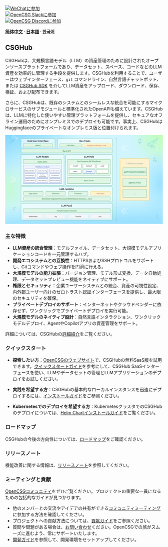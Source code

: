
[![WeChatに参加](https://img.shields.io/badge/wechat-join_chat-white.svg?logo=wechat&style=social)](./docs/images/wechat-assistant-new.png)  
[![OpenCSG Slackに参加](https://img.shields.io/badge/slack-join_chat-white.svg?logo=slack&style=social)](https://join.slack.com/t/opencsghq/shared_invite/zt-2fmtem7hs-s_RmMeoOIoF1qzslql2q~A)  
[![OpenCSG Discordに参加](https://img.shields.io/badge/discord-join_chat-white.svg?logo=discord&style=social)](https://discord.gg/bXnu4C9BkR)  

**[简体中文](README_zh.md) ∙ [日本語](README_jp.md) ∙ [한국어](README_kr.md)**

## CSGHub

CSGHubは、大規模言語モデル（LLM）の資産管理のために設計されたオープンソースプラットフォームであり、データセット、スペース、コードなどのLLM資産を効率的に管理する手段を提供します。CSGHubを利用することで、ユーザーはウェブインターフェース、`git` コマンドライン、自然言語チャットボット、または [CSGHub SDK](https://github.com/OpenCSGs/csghub-sdk) を介してLLM資産をアップロード、ダウンロード、保存、検証、および配布できます。

さらに、CSGHubは、既存のシステムとのシームレスな統合を可能にするマイクロサービスのサブモジュールと標準化されたOpenAPIも備えています。CSGHubは、LLMに特化した使いやすい管理プラットフォームを提供し、セキュアなオフライン運用のためにオンプレミスでのデプロイも可能です。事実上、CSGHubはHuggingfaceのプライベートなオンプレミス版と位置付けられます。

![CSGHub](./docs/images/csghub_framework.png)

### 主な特徴

- **LLM資産の統合管理**：モデルファイル、データセット、大規模モデルアプリケーションコードを一元管理するハブ。  
- **開発エコシステムとの互換性**：HTTPSおよびSSHプロトコルをサポートし、Gitコマンドやウェブ操作を円滑に行える。  
- **大規模モデルの能力拡張**：バージョン管理、モデル形式変換、データ自動処理、データセットプレビュー機能をネイティブにサポート。  
- **権限とセキュリティ**：企業ユーザーシステムとの統合、資産の可視性設定、内外部ユーザー向けのゼロトラスト認証インターフェースを提供し、最大限のセキュリティを確保。  
- **プライベートデプロイのサポート**：インターネットやクラウドベンダーに依存せず、ワンクリックでプライベートデプロイを実行可能。  
- **大規模モデルのネイティブ設計**：自然言語インタラクション、ワンクリックモデルデプロイ、AgentやCopilotアプリの資産管理をサポート。

詳細については、CSGHubの[詳細紹介](./docs/detailed_intro_en.md)をご覧ください。

### クイックスタート

- **探索したい方**：[OpenCSGのウェブサイト](https://opencsg.com/models)で、CSGHubの無料SaaS版を試用できます。[クイックスタートガイド](https://opencsg.com/docs/en/intro)を参考にして、CSGHub SaaSインターフェースを使い、LLMやデータセットの管理とLLMアプリケーションのデプロイをお試しください。

- **実践を希望する方**：CSGHubの基本的なローカルインスタンスを迅速にデプロイするには、[インストールガイド](https://github.com/OpenCSGs/csghub-installer/tree/main/docker-compose/csghub)をご参照ください。

- **Kubernetesでのデプロイを希望する方**：KubernetesクラスタでのCSGHubのデプロイについては、[Helm Chartインストールガイド](https://github.com/OpenCSGs/csghub-installer/tree/main/helm-chart)をご覧ください。

### ロードマップ

CSGHubの今後の方向性については、[ロードマップ](./docs/roadmap_en.md)をご確認ください。

### リリースノート

機能改善に関する情報は、[リリースノート](./docs/release_notes.md)を参照してください。

### ミーティングと貢献

[OpenCSGコミュニティ](https://github.com/OpenCSGs/community)をぜひご覧ください。プロジェクトの重要な一員になるための包括的なガイドが見つかります。

- 他のメンバーとの交流やアイデアの共有ができる[コミュニティミーティング](https://github.com/OpenCSGs/community?tab=readme-ov-file#community-meeting)に参加する方法を確認してください。  
- プロジェクトへの貢献方法については、[貢献ガイド](https://github.com/OpenCSGs/community/blob/main/guidelines/CONTRIBUTING_en.md)をご参照ください。  
- 質問や問題がある場合は、[お問い合わせ](https://github.com/OpenCSGs/community?tab=readme-ov-file#questions-and-issues)ください。OpenCSGでの旅がスムーズに進むよう、常にサポートいたします。  
- [開発ガイド](./docs/setup_en.md)を参照して、開発環境をセットアップしてください。

